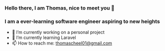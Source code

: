 ### Hello there, I am Thomas, nice to meet you 🤠
### I am a ever-learning software engineer aspiring to new heights

- 🔭 I’m currently working on a personal project
- 🌱 I’m currently learning Laravel
- 📫 How to reach me: thomascheel01@gmail.com

